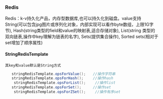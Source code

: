 ### Redis
Redis：k-v持久化产品，内存型数据库,也可以持久化到磁盘。value支持
    String(可以包含jpg图片或序列化对象，内部实现可以看作byte数组，上限1G字节),
    Hash(string类型的field和value的映射表,适合存储对象),
    List(string 类型的双向链表,操作中key理解为链表的名字),
    Sets(提供集合操作),
    Sorted sets(相对于set增加了顺序属性)
#### StringRedisTemplate
    其key和value默认是String方式
 ```java
    stringRedisTemplate.opsForValue();　　//操作字符串
    stringRedisTemplate.opsForHash();　　 //操作hash
    stringRedisTemplate.opsForList();　　 //操作list
    stringRedisTemplate.opsForSet();　　  //操作set
    stringRedisTemplate.opsForZSet();　 　//操作有序set
```
